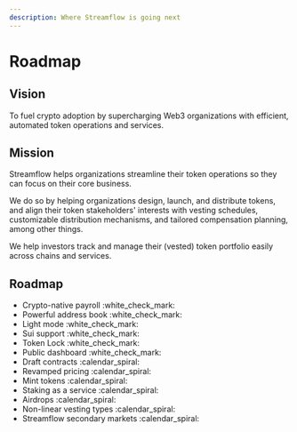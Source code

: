 ```yaml
---
description: Where Streamflow is going next
---
```


# Roadmap

## Vision

To fuel crypto adoption by supercharging Web3 organizations with efficient, automated token operations and services.&#x20;

## Mission

Streamflow helps organizations streamline their token operations so they can focus on their core business.

We do so by helping organizations design, launch, and distribute tokens, and align their token stakeholders' interests with vesting schedules, customizable distribution mechanisms, and tailored compensation planning, among other things.

We help investors track and manage their (vested) token portfolio easily across chains and services.

## Roadmap

* Crypto-native payroll :white\_check\_mark:
* Powerful address book :white\_check\_mark:
* Light mode :white\_check\_mark:
* Sui support :white\_check\_mark:
* Token Lock :white\_check\_mark:
* Public dashboard :white\_check\_mark:
* Draft contracts :calendar\_spiral:
* Revamped pricing :calendar\_spiral:
* Mint tokens :calendar\_spiral:
* Staking as a service :calendar\_spiral:
* Airdrops :calendar\_spiral:
* Non-linear vesting types :calendar\_spiral:
* Streamflow secondary markets :calendar\_spiral:
